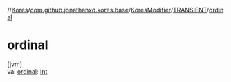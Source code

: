 //[Kores](../../../../index.md)/[com.github.jonathanxd.kores.base](../../index.md)/[KoresModifier](../index.md)/[TRANSIENT](index.md)/[ordinal](ordinal.md)

# ordinal

[jvm]\
val [ordinal](ordinal.md): [Int](https://kotlinlang.org/api/latest/jvm/stdlib/kotlin/-int/index.html)
